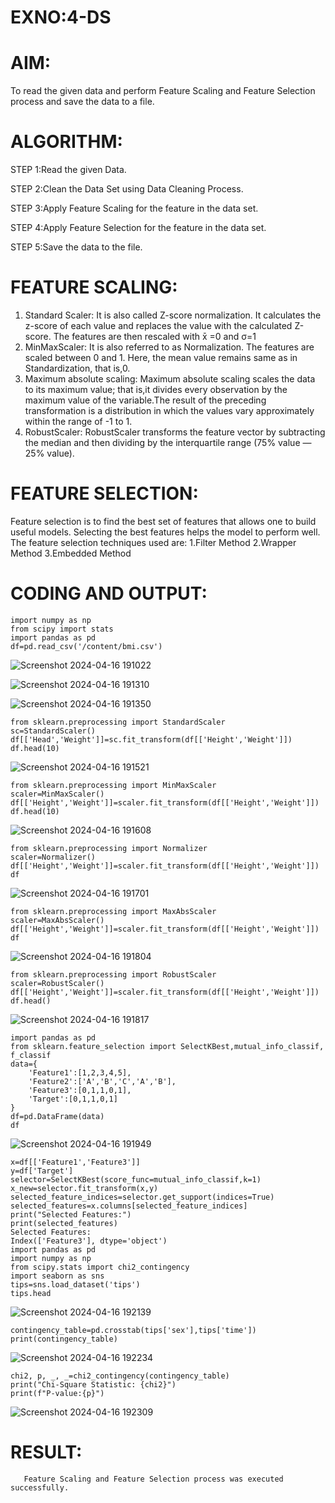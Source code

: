 # EXNO:4-DS
# AIM:
To read the given data and perform Feature Scaling and Feature Selection process and save the
data to a file.

# ALGORITHM:
STEP 1:Read the given Data.

STEP 2:Clean the Data Set using Data Cleaning Process.

STEP 3:Apply Feature Scaling for the feature in the data set.

STEP 4:Apply Feature Selection for the feature in the data set.

STEP 5:Save the data to the file.

# FEATURE SCALING:
1. Standard Scaler: It is also called Z-score normalization. It calculates the z-score of each value and replaces the value with the calculated Z-score. The features are then rescaled with x̄ =0 and σ=1
2. MinMaxScaler: It is also referred to as Normalization. The features are scaled between 0 and 1. Here, the mean value remains same as in Standardization, that is,0.
3. Maximum absolute scaling: Maximum absolute scaling scales the data to its maximum value; that is,it divides every observation by the maximum value of the variable.The result of the preceding transformation is a distribution in which the values vary approximately within the range of -1 to 1.
4. RobustScaler: RobustScaler transforms the feature vector by subtracting the median and then dividing by the interquartile range (75% value — 25% value).

# FEATURE SELECTION:
Feature selection is to find the best set of features that allows one to build useful models. Selecting the best features helps the model to perform well.
The feature selection techniques used are:
1.Filter Method
2.Wrapper Method
3.Embedded Method

# CODING AND OUTPUT:
```
import numpy as np
from scipy import stats
import pandas as pd
df=pd.read_csv('/content/bmi.csv')
```
![Screenshot 2024-04-16 191022](https://github.com/ThangaDeepika/EXNO-4-DS/assets/125663099/dcec7afd-db09-422f-979a-47003b53dc5e)

![Screenshot 2024-04-16 191310](https://github.com/ThangaDeepika/EXNO-4-DS/assets/125663099/969e1758-2e87-422f-a7ec-c8bbbf1cc8ba)

![Screenshot 2024-04-16 191350](https://github.com/ThangaDeepika/EXNO-4-DS/assets/125663099/39eace21-2eaa-4967-a5c5-a7a4157a9a16)
```
from sklearn.preprocessing import StandardScaler
sc=StandardScaler()
df[['Head','Weight']]=sc.fit_transform(df[['Height','Weight']])
df.head(10)
```
![Screenshot 2024-04-16 191521](https://github.com/ThangaDeepika/EXNO-4-DS/assets/125663099/88c1a4c7-9f30-4503-ad3e-1f214f560602)
```
from sklearn.preprocessing import MinMaxScaler
scaler=MinMaxScaler()
df[['Height','Weight']]=scaler.fit_transform(df[['Height','Weight']])
df.head(10)
```
![Screenshot 2024-04-16 191608](https://github.com/ThangaDeepika/EXNO-4-DS/assets/125663099/6cde14b4-a726-4234-9459-8f737c521f20)
```
from sklearn.preprocessing import Normalizer
scaler=Normalizer()
df[['Height','Weight']]=scaler.fit_transform(df[['Height','Weight']])
df
```
![Screenshot 2024-04-16 191701](https://github.com/ThangaDeepika/EXNO-4-DS/assets/125663099/14517ad6-211e-42ef-8fe2-3113961ca3d4)
```
from sklearn.preprocessing import MaxAbsScaler
scaler=MaxAbsScaler()
df[['Height','Weight']]=scaler.fit_transform(df[['Height','Weight']])
df
```
![Screenshot 2024-04-16 191804](https://github.com/ThangaDeepika/EXNO-4-DS/assets/125663099/dfa28070-cc8f-4aa0-b522-6dcdbea2e79d)
```
from sklearn.preprocessing import RobustScaler
scaler=RobustScaler()
df[['Height','Weight']]=scaler.fit_transform(df[['Height','Weight']])
df.head()
```
![Screenshot 2024-04-16 191817](https://github.com/ThangaDeepika/EXNO-4-DS/assets/125663099/ffe2d0dd-4d1d-49fe-b6f7-d5a65ef25b2b)
```
import pandas as pd
from sklearn.feature_selection import SelectKBest,mutual_info_classif, f_classif
data={
    'Feature1':[1,2,3,4,5],
    'Feature2':['A','B','C','A','B'],
    'Feature3':[0,1,1,0,1],
    'Target':[0,1,1,0,1]
}
df=pd.DataFrame(data)
df
```
![Screenshot 2024-04-16 191949](https://github.com/ThangaDeepika/EXNO-4-DS/assets/125663099/40e5b49d-7456-4ce9-b275-82ff8088ef32)
```
x=df[['Feature1','Feature3']]
y=df['Target']
selector=SelectKBest(score_func=mutual_info_classif,k=1)
x_new=selector.fit_transform(x,y)
selected_feature_indices=selector.get_support(indices=True)
selected_features=x.columns[selected_feature_indices]
print("Selected Features:")
print(selected_features)
Selected Features:
Index(['Feature3'], dtype='object')
import pandas as pd
import numpy as np
from scipy.stats import chi2_contingency
import seaborn as sns
tips=sns.load_dataset('tips')
tips.head
```
![Screenshot 2024-04-16 192139](https://github.com/ThangaDeepika/EXNO-4-DS/assets/125663099/d41a80a8-3229-4581-b327-2413bc5d066b)
```
contingency_table=pd.crosstab(tips['sex'],tips['time'])
print(contingency_table)
```
![Screenshot 2024-04-16 192234](https://github.com/ThangaDeepika/EXNO-4-DS/assets/125663099/31d92cd1-b597-45fc-bc91-11e086d433e0)
```
chi2, p, _, _=chi2_contingency(contingency_table)
print("Chi-Square Statistic: {chi2}")
print(f"P-value:{p}")
```
![Screenshot 2024-04-16 192309](https://github.com/ThangaDeepika/EXNO-4-DS/assets/125663099/87e6605c-7a6f-4784-b8af-dc97e1b02b1e)

# RESULT:
       Feature Scaling and Feature Selection process was executed successfully.
